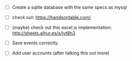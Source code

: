


 - [ ] Create a sqlite database with the same specs as mysql
 - [ ] check out: https://handsontable.com/
 - [ ] (maybe) check out this excel js implementation: http://sheets.alhur.es/s/jyt8h3

 - [ ] Save events correctly.
 - [ ] Add user accounts (after talking this out more)

